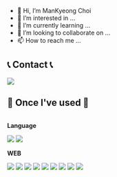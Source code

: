 - 👋 Hi, I’m ManKyeong Choi
- 👀 I’m interested in ...
- 🌱 I’m currently learning ...
- 💞️ I’m looking to collaborate on ...
- 📫 How to reach me ...

## 📞 Contact 📞
<div style="display:flex; flex-direction:row;">
    <a href="mailto:choimatthew0326@gmail.com">
        <img src="https://img.shields.io/badge/Gmail-FE2E2E?style=flat-square&logo=Gmail&logoColor=white"> 
    </a>
  
</div>

## 🔨 Once I've used 🔨
<div style="display:flex; flex-direction:column; align-items:flex-start;">
    <!-- Language -->
    <p><strong>Language</strong></p>
    <div>
        <img src="https://img.shields.io/badge/Java-007396?style=for-the-badge&logo=Java&logoColor=white"> 
        <img src="https://img.shields.io/badge/C-6DB33F?style=for-the-badge&logo=C&logoColor=white"> 
    </div> 
    <!-- WEB -->
    <p><strong>WEB</strong></p>
    <div>
        <img src="https://img.shields.io/badge/Java Servlet-007396?style=for-the-badge&logo=Java Servlet&logoColor=white"> 
        <img src="https://img.shields.io/badge/JSP-6DB33F?style=for-the-badge&logo=JSP&logoColor=white"> 
        <img src="https://img.shields.io/badge/HTML-007396?style=for-the-badge&logo=HTML&logoColor=white"> 
        <img src="https://img.shields.io/badge/JSP-6DB33F?style=for-the-badge&logo=JSP&logoColor=white"> 
        <img src="https://img.shields.io/badge/CSS-6DB33F?style=for-the-badge&logo=CSS&logoColor=white"> 
        <img src="https://img.shields.io/badge/Java Script-6DB33F?style=for-the-badge&logo=Java Script&logoColor=white"> 
        <img src="https://img.shields.io/badge/Java Beans-6DB33F?style=for-the-badge&logo=Java Beans&logoColor=white"> 
        <img src="https://img.shields.io/badge/AJAX -6DB33F?style=for-the-badge&logo=AJAX&logoColor=white"> 
        <img src="https://img.shields.io/badge/jQery -6DB33F?style=for-the-badge&logo=jQery&logoColor=white"> 
    </div> 



</div>



    
   
<!---
bianchi112/bianchi112 is a ✨ special ✨ repository because its `README.md` (this file) appears on your GitHub profile.
You can click the Preview link to take a look at your changes.
--->

